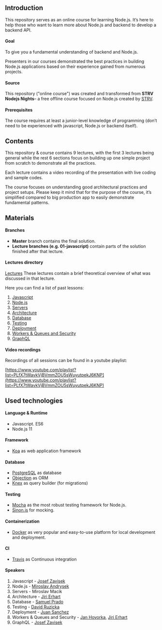 ## Introduction
This repository serves as an online course for learning Node.js.
It’s here to help those who want to learn more about Node.js and backend to develop a backend API.

#### Goal
To give you a fundamental understanding of backend and Node.js.

Presenters in our courses demonstrated the best practices in building Node.js applications based on their experience gained from numerous projects.

#### Source
This repository ("online course") was created and transformed from **STRV Nodejs Nights**–
a free offline course focused on Node.js created by [STRV](https://www.strv.com/).

#### Prerequisites
The course requires at least a junior-level knowledge of programming (don’t need to be experienced with javascript, Node.js or backend itself).

## Contents

This repository & course contains 9 lectures, with the first 3 lectures being general while the rest 6 sections
focus on building up one simple project from scratch to demonstrate all the practices.

Each lecture contains a video recording of the presentation with live coding and sample codes.

The course focuses on understanding good architectural practices and project setups. Please keep it mind that for the purpose of the course, it’s simplified compared to big production app to easily demonstrate fundamental patterns.

## Materials

#### Branches
- **Master** branch contains the final solution.
- **Lecture branches (e.g. 01-javascript)** contain parts of the solution finished after that lecture.

#### Lectures directory

[Lectures](https://github.com/strvcom/nodejs-nights-2018/tree/master/lectures)
These lectures contain a brief theoretical overview of what was discussed in that lecture.

Here you can find a list of past lessons:

1. [Javascript](https://github.com/strvcom/nodejs-nights-2018/tree/master/lectures/01-javascript)
2. [Node.js](https://github.com/strvcom/nodejs-nights-2018/tree/master/lectures/02-nodejs)
3. [Servers](https://github.com/strvcom/nodejs-nights-2018/tree/master/lectures/03-servers)
4. [Architecture](https://github.com/strvcom/nodejs-nights-2018/tree/master/lectures/04-architecture)
5. [Database](https://github.com/strvcom/nodejs-nights-2018/tree/master/lectures/05-database)
6. [Testing](https://github.com/strvcom/nodejs-nights-2018/tree/master/lectures/06-testing)
7. [Deployment](https://github.com/strvcom/nodejs-nights-2018/tree/master/lectures/07-deployment)
8. [Workers & Queues and Security](https://github.com/strvcom/nodejs-nights-2018/tree/master/lectures/08-workers-security)
9. [GraphQL](https://github.com/strvcom/nodejs-nights-2018/tree/master/lectures/09-graphql)

#### Video recordings
Recordings of all sessions can be found in a youtube playlist:

[https://www.youtube.com/playlist?list=PLfX7tWavkVjBVmmZOU5sWuyutpekJ6KNP](https://www.youtube.com/playlist?list=PLfX7tWavkVjBVmmZOU5sWuyutpekJ6KNP)


## Used technologies
#### Language & Runtime
- Javascript. ES6
- Node.js 11

#### Framework
- [Koa](https://github.com/koajs/koa) as web application framework

#### Database
- [PostgreSQL](https://www.postgresql.org/) as database
- [Objection](https://github.com/sensepost/objection) as ORM
- [Knex](https://github.com/tgriesser/knex) as query builder (for migrations)

#### Testing
- [Mocha](https://github.com/mochajs/mocha) as the most robust testing framework for Node.js.
- [Sinon.js](https://sinonjs.org/) for mocking.

#### Containerization
- [Docker](https://www.docker.com/) as very popular and easy-to-use platform for local development and deployment.

#### CI
- [Travis](https://travis-ci.org/) as Continuous integration


#### Speakers
1. Javascript - [Josef Zavisek](https://www.linkedin.com/in/zavisek)
2. Node.js - [Miroslav Andrysek](https://www.linkedin.com/in/mandrysek/)
3. Servers - Miroslav Macik
4. Architecture - [Jiri Erhart](https://www.linkedin.com/in/ji%C5%99%C3%AD-erhart-bb03437b/)
5. Database - [Samuel Prado](https://www.linkedin.com/in/samuel-prado-80b80121/)
6. Testing - [David Ruzicka](https://www.linkedin.com/in/davidruzickacz/)
7. Deployment - [Juan Sanchez](https://www.linkedin.com/in/juan-sanchez-508901b8/)
8. Workers & Queues and Security - [Jan Hovorka](https://www.linkedin.com/in/honzahovorka/), [Jiri Erhart](https://www.linkedin.com/in/ji%C5%99%C3%AD-erhart-bb03437b/)
9. GraphQL - [Josef Zavisek](https://www.linkedin.com/in/zavisek)
